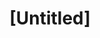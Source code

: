---
pid: LLP485
title: "[Untitled]"
location_transcription: 
zipcode: 
outside_phl: 
neighborhood: 
age: 
age_range: 
instagram: 
image_file_name: LLP_485.jpg
proposal_transcription: |-
  P

  Phillies Logo
topic: Sports
topic_summary: '0'
type: Sculpture Statue
keywords_other: phillies, baseball, logo
credit: 
image_labels: 
twitter: 
facebook: 
permalink: "/monuments/llp485/"
layout: item-page
---